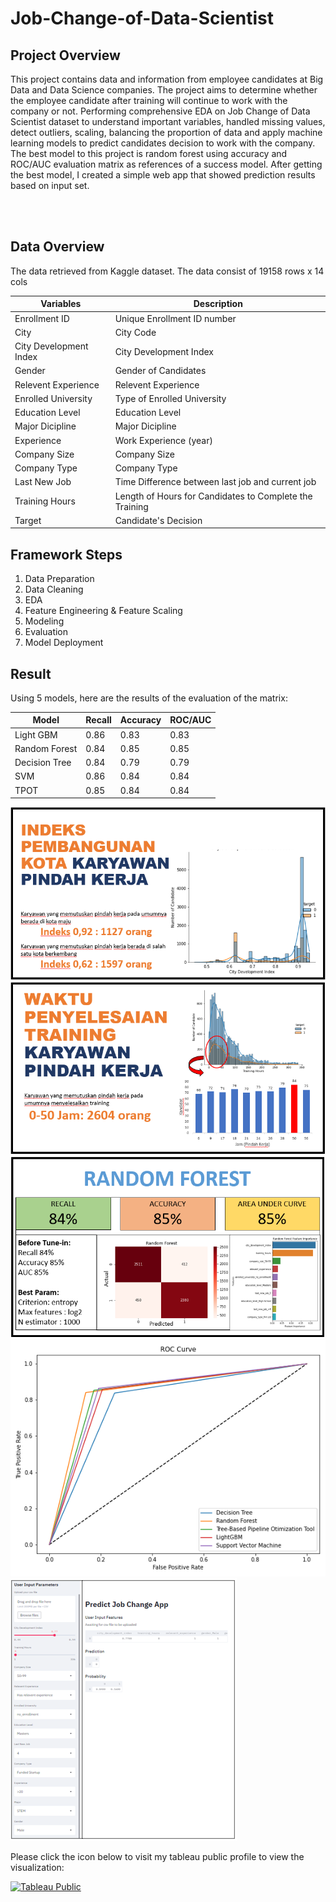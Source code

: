 # Job-Change-of-Data-Scientist

## Project Overview
This project contains data and information from employee candidates at Big Data and Data Science companies.
The project aims to determine whether the employee candidate after training will continue to work with the company or not.
Performing comprehensive EDA on Job Change of Data Scientist dataset to understand important variables, handled missing values,
detect outliers, scaling, balancing the proportion of data and apply machine learning models to predict candidates decision to work with the company. The 
best model to this project is random forest using accuracy and ROC/AUC evaluation matrix as references of a success model.
After getting the best model, I created a simple web app that showed prediction results based on input set.

<br><br>
## Data Overview
The data retrieved from Kaggle dataset. The data consist of 19158 rows x 14 cols

| Variables                 | Description                                             |
|-------------------------- |---------------------------------------------------------|
| Enrollment ID             | Unique Enrollment ID number                             |
| City                      | City Code                                               |
| City Development Index    | City Development Index                                  |
| Gender                    | Gender of Candidates                                    |
| Relevent Experience       | Relevent Experience                                     |
| Enrolled University       | Type of Enrolled University                             |
| Education Level           | Education Level                                         |
| Major Dicipline           | Major Dicipline                                         |
| Experience                | Work Experience (year)                                  |
| Company Size              | Company Size                                            |
| Company Type              | Company Type                                            |
| Last New Job              | Time Difference between last job and current job        |
| Training Hours            | Length of Hours for Candidates to Complete the Training |
| Target                    | Candidate's Decision                                    |

## Framework Steps
1. Data Preparation
2. Data Cleaning
3. EDA
4. Feature Engineering & Feature Scaling
5. Modeling
6. Evaluation
7. Model Deployment

## Result
Using 5 models, here are the results of the evaluation of the matrix:

| Model               | Recall | Accuracy | ROC/AUC |
|---------------------|--------|----------|---------|
| Light GBM           | 0.86   | 0.83     | 0.83    |
| Random Forest       | 0.84   | 0.85     | 0.85    |
| Decision Tree       | 0.84   | 0.79     | 0.79    |
| SVM                 | 0.86   | 0.84     | 0.84    |
| TPOT                | 0.85   | 0.84     | 0.84    |

![City Development Index](cdi.PNG)
![Training Hours](th.PNG)
![Random Forest](randomforest.PNG)
![ROC Curve](roc_curve.png)
![Web App](webapp.PNG)

Please click the icon below to visit my tableau public profile to view the visualization:

[![Tableau Public](https://www.blastanalytics.com/wp-content/uploads/tableau-icon-home.png)](https://public.tableau.com/app/profile/laila/viz/JobChange_16266730438960/Dashboard1)
